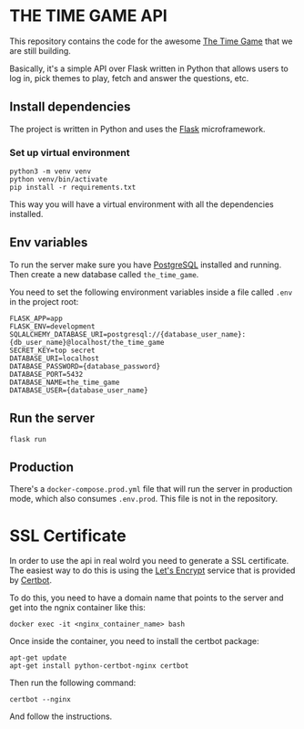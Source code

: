 # THE TIME GAME API

This repository contains the code for the awesome  [The Time Game](https://time-game.herokuapp.com/) that we are still building.

Basically, it's a simple API over Flask written in Python that allows users to log in, pick themes to play, fetch and answer the questions, etc.

## Install dependencies
The project is written in Python and uses the [Flask](http://flask.pocoo.org/) microframework.
  ### Set up virtual environment
  ```
  python3 -m venv venv
  python venv/bin/activate
  pip install -r requirements.txt
  ```
  This way you will have a virtual environment with all the dependencies installed.

## Env variables
To run the server make sure you have [PostgreSQL](https://www.postgresql.org/) installed and running. Then create a new database called `the_time_game`.

You need to set the following environment variables inside a file called `.env` in the project root:
```
FLASK_APP=app
FLASK_ENV=development
SQLALCHEMY_DATABASE_URI=postgresql://{database_user_name}:{db_user_name}@localhost/the_time_game
SECRET_KEY=top secret
DATABASE_URI=localhost
DATABASE_PASSWORD={database_password}
DATABASE_PORT=5432
DATABASE_NAME=the_time_game
DATABASE_USER={database_user_name}
```

## Run the server


```
flask run
```

## Production

There's a `docker-compose.prod.yml` file that will run the server in production mode, which also consumes `.env.prod`. This file is not in the repository.

# SSL Certificate

In order to use the api in real wolrd you need to generate a SSL certificate. The easiest way to do this is using the [Let's Encrypt](https://letsencrypt.org/) service that is provided by [Certbot](https://certbot.eff.org/).

To do this, you need to have a domain name that points to the server and get into the ngnix container like this:

```
docker exec -it <nginx_container_name> bash
```

Once inside the container, you need to install the certbot package:

```
apt-get update
apt-get install python-certbot-nginx certbot
```

Then run the following command:

```
certbot --nginx
```

And follow the instructions.